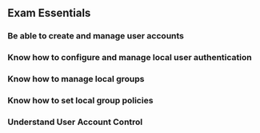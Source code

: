 ## Exam Essentials

### Be able to create and manage user accounts

### Know how to configure and manage local user authentication

### Know how to manage local groups

### Know how to set local group policies

### Understand User Account Control
